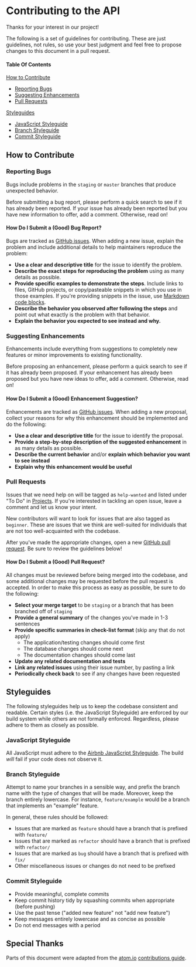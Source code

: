 # Contributing to the API

Thanks for your interest in our project!

The following is a set of guidelines for contributing. These are just guidelines,
not rules, so use your best judgment and feel free to propose changes to this
document in a pull request.

#### Table Of Contents

[How to Contribute](#how-to-contribute)
* [Reporting Bugs](#reporting-bugs)
* [Suggesting Enhancements](#suggesting-enhancements)
* [Pull Requests](#pull-requests)

[Styleguides](#styleguides)
* [JavaScript Styleguide](#javascript-styleguide)
* [Branch Styleguide](#branch-styleguide)
* [Commit Styleguide](#commit-styleguide)

## How to Contribute

### Reporting Bugs

Bugs include problems in the `staging` or `master` branches that produce unexpected
behavior.

Before submitting a bug report, please perform a quick search to see if it has already
been reported. If your issue has already been reported but you have new information
to offer, add a comment. Otherwise, read on!

#### How Do I Submit a (Good) Bug Report?

Bugs are tracked as [GitHub issues](https://help.github.com/articles/about-issues/).
When adding a new issue, explain the problem and include additional details to
help maintainers reproduce the problem:

* **Use a clear and descriptive title** for the issue to identify the problem.
* **Describe the exact steps for reproducing the problem** using as many details
as possible.
* **Provide specific examples to demonstrate the steps**. Include links to files,
GitHub projects, or copy/pasteable snippets in which you use in those examples.
If you're providing snippets in the issue, use [Markdown code blocks](https://help.github.com/articles/markdown-basics/#multiple-lines).
* **Describe the behavior you observed after following the steps** and point out
what exactly is the problem with that behavior.
* **Explain the behavior you expected to see instead and why.**

### Suggesting Enhancements

Enhancements include everything from suggestions to completely new features or
minor improvements to existing functionality.

Before proposing an enhancement, please perform a quick search to see if it has
already been proposed. If your enhancement has already been proposed but you have
new ideas to offer, add a comment. Otherwise, read on!

#### How Do I Submit a (Good) Enhancement Suggestion?

Enhancements are tracked as [GitHub issues](https://help.github.com/articles/about-issues/).
When adding a new proposal, collect your reasons for why this enhancement should
be implemented and do the following:

* **Use a clear and descriptive title** for the issue to identify the proposal.
* **Provide a step-by-step description of the suggested enhancement** in as many
details as possible.
* **Describe the current behavior** and/or **explain which behavior you want to
see instead**
* **Explain why this enhancement would be useful**

### Pull Requests

Issues that we need help on will be tagged as `help-wanted` and listed under "To Do" in [Projects](https://github.com/HackIllinois/api/projects).
If you're interested in tackling an open issue, leave a comment and let us know your
intent.

New contributors will want to look for issues that are also tagged as
`beginner`. These are issues that we think are well-suited for individuals that
are not too well-acquainted with the codebase.

After you've made the appropriate changes, open a new [GitHub pull request](https://help.github.com/articles/about-pull-requests/).
Be sure to review the guidelines below!

#### How Do I Submit a (Good) Pull Request?

All changes must be reviewed before being merged into the codebase, and some
additional changes may be requested before the pull request is accepted. In order
to make this process as easy as possible, be sure to do the following:

* **Select your merge target** to be `staging` or a branch that has been branched off of `staging`
* **Provide a general summary** of the changes you've made in 1-3 sentences
* **Provide specific summaries in check-list format** (skip any that do not apply)
	* The application/testing changes should come first
	* The database changes should come next
	* The documentation changes should come last
* **Update any related documentation and tests**
* **Link any related issues** using their issue number, by pasting a link
* **Periodically check back** to see if any changes have been requested

## Styleguides

The following styleguides help us to keep the codebase consistent and readable.
Certain styles (i.e. the JavaScript Styleguide) are enforced by our build system while
others are not formally enforced. Regardless, please adhere to them as closely as possible.

### JavaScript Styleguide

All JavaScript must adhere to the [Airbnb JavaScript Styleguide](https://github.com/airbnb/javascript#airbnb-javascript-style-guide-). The build
_will_ fail if your code does not observe it.

### Branch Styleguide

Attempt to name your branches in a sensible way, and prefix the branch name with
the type of changes that will be made. Moreover, keep the branch entirely lowercase.
For instance, `feature/example` would be a branch that implements an "example" feature.

In general, these rules should be followed:
* Issues that are marked as `feature` should have a branch that is prefixed with `feature/`
* Issues that are marked as `refactor` should have a branch that is prefixed with `refactor/`
* Issues that are marked as `bug` should have a branch that is prefixed with `fix/`
* Other miscellaneous issues or changes do not need to be prefixed

### Commit Styleguide

* Provide meaningful, complete commits
* Keep commit history tidy by squashing commits when appropriate (before pushing)
* Use the past tense ("added new feature" not "add new feature")
* Keep messages entirely lowercase and as concise as possible
* Do not end messages with a period

## Special Thanks

Parts of this document were adapted from the [atom.io](https://github.com/atom/atom)
[contributions guide](https://github.com/atom/atom/blob/master/CONTRIBUTING.md).
